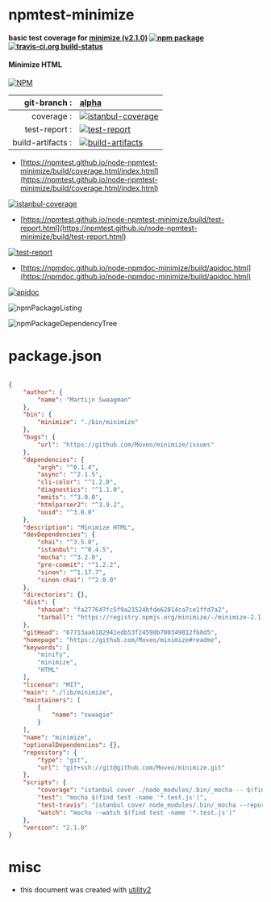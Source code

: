 # npmtest-minimize

#### basic test coverage for  [minimize (v2.1.0)](https://github.com/Moveo/minimize#readme)  [![npm package](https://img.shields.io/npm/v/npmtest-minimize.svg?style=flat-square)](https://www.npmjs.org/package/npmtest-minimize) [![travis-ci.org build-status](https://api.travis-ci.org/npmtest/node-npmtest-minimize.svg)](https://travis-ci.org/npmtest/node-npmtest-minimize)

#### Minimize HTML

[![NPM](https://nodei.co/npm/minimize.png?downloads=true&downloadRank=true&stars=true)](https://www.npmjs.com/package/minimize)

| git-branch : | [alpha](https://github.com/npmtest/node-npmtest-minimize/tree/alpha)|
|--:|:--|
| coverage : | [![istanbul-coverage](https://npmtest.github.io/node-npmtest-minimize/build/coverage.badge.svg)](https://npmtest.github.io/node-npmtest-minimize/build/coverage.html/index.html)|
| test-report : | [![test-report](https://npmtest.github.io/node-npmtest-minimize/build/test-report.badge.svg)](https://npmtest.github.io/node-npmtest-minimize/build/test-report.html)|
| build-artifacts : | [![build-artifacts](https://npmtest.github.io/node-npmtest-minimize/glyphicons_144_folder_open.png)](https://github.com/npmtest/node-npmtest-minimize/tree/gh-pages/build)|

- [https://npmtest.github.io/node-npmtest-minimize/build/coverage.html/index.html](https://npmtest.github.io/node-npmtest-minimize/build/coverage.html/index.html)

[![istanbul-coverage](https://npmtest.github.io/node-npmtest-minimize/build/screenCapture.buildCi.browser.%252Ftmp%252Fbuild%252Fcoverage.lib.html.png)](https://npmtest.github.io/node-npmtest-minimize/build/coverage.html/index.html)

- [https://npmtest.github.io/node-npmtest-minimize/build/test-report.html](https://npmtest.github.io/node-npmtest-minimize/build/test-report.html)

[![test-report](https://npmtest.github.io/node-npmtest-minimize/build/screenCapture.buildCi.browser.%252Ftmp%252Fbuild%252Ftest-report.html.png)](https://npmtest.github.io/node-npmtest-minimize/build/test-report.html)

- [https://npmdoc.github.io/node-npmdoc-minimize/build/apidoc.html](https://npmdoc.github.io/node-npmdoc-minimize/build/apidoc.html)

[![apidoc](https://npmdoc.github.io/node-npmdoc-minimize/build/screenCapture.buildCi.browser.%252Ftmp%252Fbuild%252Fapidoc.html.png)](https://npmdoc.github.io/node-npmdoc-minimize/build/apidoc.html)

![npmPackageListing](https://npmtest.github.io/node-npmtest-minimize/build/screenCapture.npmPackageListing.svg)

![npmPackageDependencyTree](https://npmtest.github.io/node-npmtest-minimize/build/screenCapture.npmPackageDependencyTree.svg)



# package.json

```json

{
    "author": {
        "name": "Martijn Swaagman"
    },
    "bin": {
        "minimize": "./bin/minimize"
    },
    "bugs": {
        "url": "https://github.com/Moveo/minimize/issues"
    },
    "dependencies": {
        "argh": "^0.1.4",
        "async": "^2.1.5",
        "cli-color": "^1.2.0",
        "diagnostics": "^1.1.0",
        "emits": "^3.0.0",
        "htmlparser2": "^3.9.2",
        "uuid": "^3.0.0"
    },
    "description": "Minimize HTML",
    "devDependencies": {
        "chai": "^3.5.0",
        "istanbul": "^0.4.5",
        "mocha": "^3.2.0",
        "pre-commit": "^1.2.2",
        "sinon": "^1.17.7",
        "sinon-chai": "^2.8.0"
    },
    "directories": {},
    "dist": {
        "shasum": "fa277647fc5f9a21524bfde62814ca7ce1ffd7a2",
        "tarball": "https://registry.npmjs.org/minimize/-/minimize-2.1.0.tgz"
    },
    "gitHead": "67713aa6182941edb53f24598b700349812fb8d5",
    "homepage": "https://github.com/Moveo/minimize#readme",
    "keywords": [
        "minify",
        "minimize",
        "HTML"
    ],
    "license": "MIT",
    "main": "./lib/minimize",
    "maintainers": [
        {
            "name": "swaagie"
        }
    ],
    "name": "minimize",
    "optionalDependencies": {},
    "repository": {
        "type": "git",
        "url": "git+ssh://git@github.com/Moveo/minimize.git"
    },
    "scripts": {
        "coverage": "istanbul cover ./node_modules/.bin/_mocha -- $(find test -name '*.test.js')",
        "test": "mocha $(find test -name '*.test.js')",
        "test-travis": "istanbul cover node_modules/.bin/_mocha --report lcovonly -- $(find test -name '*.test.js')",
        "watch": "mocha --watch $(find test -name '*.test.js')"
    },
    "version": "2.1.0"
}
```



# misc
- this document was created with [utility2](https://github.com/kaizhu256/node-utility2)
